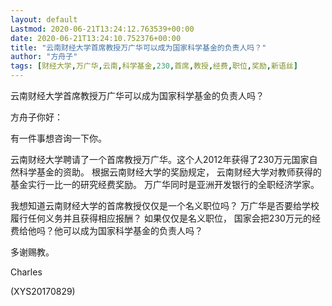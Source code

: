 ```yaml
---
layout: default
Lastmod: 2020-06-21T13:24:12.763539+00:00
date: 2020-06-21T13:24:10.752376+00:00
title: "云南财经大学首席教授万广华可以成为国家科学基金的负责人吗？"
author: "方舟子"
tags: [财经大学,万广华,云南,科学基金,230,首席,教授,经费,职位,奖励,新语丝]
---
```


云南财经大学首席教授万广华可以成为国家科学基金的负责人吗？

方舟子你好：

有一件事想咨询一下你。

云南财经大学聘请了一个首席教授万广华。这个人2012年获得了230万元国家自然科学基金的资助。 根据云南财经大学的奖励规定， 云南财经大学对教师获得的基金实行一比一的研究经费奖励。 万广华同时是亚洲开发银行的全职经济学家。

我想知道云南财经大学的首席教授仅仅是一个名义职位吗？ 万广华是否要给学校履行任何义务并且获得相应报酬？ 如果仅仅是名义职位， 国家会把230万元的经费给他吗？他可以成为国家科学基金的负责人吗？

多谢赐教。

Charles

(XYS20170829)

